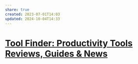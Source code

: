 ```yaml
---
share: true
created: 2023-07-01T14:03
updated: 2024-10-04T14:33
---
```

# [Tool Finder: Productivity Tools Reviews, Guides & News](https://toolfinder.co/)
